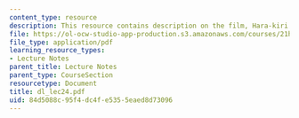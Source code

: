 ```yaml
---
content_type: resource
description: This resource contains description on the film, Hara-kiri.
file: https://ol-ocw-studio-app-production.s3.amazonaws.com/courses/21h-522-japan-in-the-age-of-the-samurai-history-and-film-fall-2006/84d5088c95f4dc4fe5355eaed8d73096_dl_lec24.pdf
file_type: application/pdf
learning_resource_types:
- Lecture Notes
parent_title: Lecture Notes
parent_type: CourseSection
resourcetype: Document
title: dl_lec24.pdf
uid: 84d5088c-95f4-dc4f-e535-5eaed8d73096
---
```

